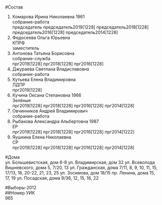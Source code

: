 #Состав  
1. Комарова Ирина Николаевна 1961  
    собрание-работа  
    председатель председатель2019[1228] председатель2018[1228] председатель2016[1228] председатель2014[1228]  
2. Федосеева Ольга Юрьевна  
    КПРФ  
    заместитель  
3. Антонова Татьяна Борисовна  
    собрание-служба  
    прг2019[1228] прг2018[1228] прг2016[1228]  
4. Джураева Светлана Владиславовна  
    собрание-работа  
5. Кутьева Елена Владимировна  
    ЛДПР  
    прг2019[1228]  
6. Кучина Оксана Степановна 1966  
    Зелёные  
    прг2019[1228] прг2018[1228] прг2016[1228] прг2014[1228]  
7. Овчинников Андрей Владимирович  
    собрание-работа  
8. Рыбакова Александра Альбертовна 1987  
    ЕР  
    прг2019[1228] прг2018[1228] прг2016[1228] прг2014[1222]  
9. Яушкина Елена Николаевна  
    СР  
    прг2019[1228] прг2018[1228] прг2016[1228] прг2014[1228]  
  
#Дома  
ул. Большевистская, дом 6-8 ул. Владимирская, дом 32 ул. Всеволода Вишневского, дома 5, 7/20, 13 ул. Гражданская, дома 7/11, 8, 9, 10, 11, 15, 17/13, 18, 20-22, 21, 23, 25 ул. Зосимова, дом 18/15 пр. Ленина, дома 15, 17, 19 ул. Посадская, дома 9/36, 12, 15, 16, 22  
  
#Выборы-2012  
##Номер УИК  
965  
